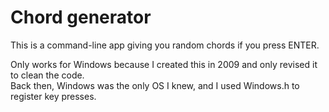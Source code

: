 # Chord generator
This is a command-line app giving you random chords if you press ENTER.

Only works for Windows because I created this in 2009 and only revised it to clean the code.\
Back then, Windows was the only OS I knew, and I used Windows.h to register key presses.
